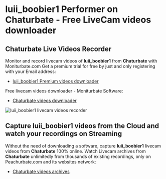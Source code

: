 # luii_boobier1 Performer on Chaturbate - Free LiveCam videos downloader

## Chaturbate Live Videos Recorder

Monitor and record livecam videos of **luii_boobier1** from **Chaturbate** with Moniturbate.com
Get a premium trial for free by just and only registering with your Email address:
* [luii_boobier1 Premium videos downloader](https://moniturbate.com/request-demo-licence-key.html)

Free livecam videos downloader - Moniturbate Software:
* [Chaturbate videos downloader](https://moniturbate.com/moniturbate-download-software.html)

![luii_boobier1 livecam videos recorder](https://peachurnet.com/templates/moniturbate-software.png)


## Capture luii_boobier1 videos from the Cloud and watch your recordings on Streaming

Without the need of downloading a software, capture **luii_boobier1** livecam videos from **Chaturbate** 100% online.
Watch Livecam archives from **Chaturbate** unlimitedly from thousands of existing recordings, only on Peachurbate.com and its websites network:
* [Chaturbate videos archives](https://peachurnet.com/)